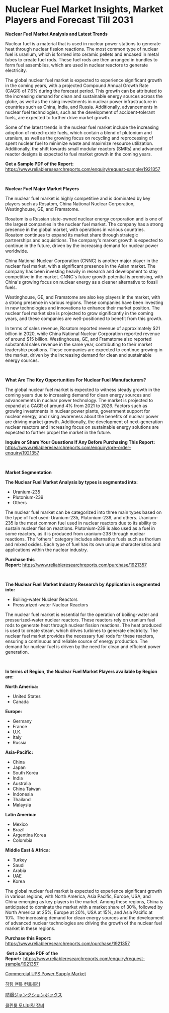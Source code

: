 <p><h1>Nuclear Fuel Market Insights, Market Players and Forecast Till 2031</h1></p><p><strong>Nuclear Fuel Market Analysis and Latest Trends</strong></p>
<p><p>Nuclear fuel is a material that is used in nuclear power stations to generate heat through nuclear fission reactions. The most common type of nuclear fuel is uranium, which is formed into ceramic pellets and encased in metal tubes to create fuel rods. These fuel rods are then arranged in bundles to form fuel assemblies, which are used in nuclear reactors to generate electricity.</p><p>The global nuclear fuel market is expected to experience significant growth in the coming years, with a projected Compound Annual Growth Rate (CAGR) of 7.6% during the forecast period. This growth can be attributed to the increasing demand for clean and sustainable energy sources across the globe, as well as the rising investments in nuclear power infrastructure in countries such as China, India, and Russia. Additionally, advancements in nuclear fuel technologies, such as the development of accident-tolerant fuels, are expected to further drive market growth.</p><p>Some of the latest trends in the nuclear fuel market include the increasing adoption of mixed-oxide fuels, which contain a blend of plutonium and uranium, as well as the growing focus on recycling and reprocessing of spent nuclear fuel to minimize waste and maximize resource utilization. Additionally, the shift towards small modular reactors (SMRs) and advanced reactor designs is expected to fuel market growth in the coming years.</p></p>
<p><strong>Get a Sample PDF of the Report:&nbsp;</strong> <a href="https://www.reliableresearchreports.com/enquiry/request-sample/1921357">https://www.reliableresearchreports.com/enquiry/request-sample/1921357</a></p>
<p>&nbsp;</p>
<p><strong>Nuclear Fuel Major Market Players</strong></p>
<p><p>The nuclear fuel market is highly competitive and is dominated by key players such as Rosatom, China National Nuclear Corporation, Westinghouse, GE, and Framatome.</p><p>Rosatom is a Russian state-owned nuclear energy corporation and is one of the largest companies in the nuclear fuel market. The company has a strong presence in the global market, with operations in various countries. Rosatom continues to expand its market share through strategic partnerships and acquisitions. The company's market growth is expected to continue in the future, driven by the increasing demand for nuclear power worldwide.</p><p>China National Nuclear Corporation (CNNC) is another major player in the nuclear fuel market, with a significant presence in the Asian market. The company has been investing heavily in research and development to stay competitive in the market. CNNC's future growth potential is promising, with China's growing focus on nuclear energy as a cleaner alternative to fossil fuels.</p><p>Westinghouse, GE, and Framatome are also key players in the market, with a strong presence in various regions. These companies have been investing in new technologies and innovations to enhance their market position. The nuclear fuel market size is projected to grow significantly in the coming years, and these companies are well-positioned to benefit from this growth.</p><p>In terms of sales revenue, Rosatom reported revenue of approximately $21 billion in 2020, while China National Nuclear Corporation reported revenue of around $15 billion. Westinghouse, GE, and Framatome also reported substantial sales revenue in the same year, contributing to their market leadership positions. These companies are expected to continue growing in the market, driven by the increasing demand for clean and sustainable energy sources.</p></p>
<p>&nbsp;</p>
<p><strong>What Are The Key Opportunities For Nuclear Fuel Manufacturers?</strong></p>
<p><p>The global nuclear fuel market is expected to witness steady growth in the coming years due to increasing demand for clean energy sources and advancements in nuclear power technology. The market is projected to expand at a CAGR of around 4% from 2021 to 2026. Factors such as growing investments in nuclear power plants, government support for nuclear energy, and rising awareness about the benefits of nuclear power are driving market growth. Additionally, the development of next-generation nuclear reactors and increasing focus on sustainable energy solutions are expected to further propel the market in the future.</p></p>
<p><strong>Inquire or Share Your Questions If Any Before Purchasing This Report:</strong> <a href="https://www.reliableresearchreports.com/enquiry/pre-order-enquiry/1921357">https://www.reliableresearchreports.com/enquiry/pre-order-enquiry/1921357</a></p>
<p>&nbsp;</p>
<p><strong>Market Segmentation</strong></p>
<p><strong>The Nuclear Fuel Market Analysis by types is segmented into:</strong></p>
<p><ul><li>Uranium-235</li><li>Plutonium-239</li><li>Others</li></ul></p>
<p><p>The nuclear fuel market can be categorized into three main types based on the type of fuel used: Uranium-235, Plutonium-239, and others. Uranium-235 is the most common fuel used in nuclear reactors due to its ability to sustain nuclear fission reactions. Plutonium-239 is also used as a fuel in some reactors, as it is produced from uranium-238 through nuclear reactions. The "others" category includes alternative fuels such as thorium and mixed oxides. Each type of fuel has its own unique characteristics and applications within the nuclear industry.</p></p>
<p><strong>Purchase this Report:&nbsp;</strong><a href="https://www.reliableresearchreports.com/purchase/1921357">https://www.reliableresearchreports.com/purchase/1921357</a></p>
<p>&nbsp;</p>
<p><strong>The Nuclear Fuel Market Industry Research by Application is segmented into:</strong></p>
<p><ul><li>Boiling-water Nuclear Reactors</li><li>Pressurized-water Nuclear Reactors</li></ul></p>
<p><p>The nuclear fuel market is essential for the operation of boiling-water and pressurized-water nuclear reactors. These reactors rely on uranium fuel rods to generate heat through nuclear fission reactions. The heat produced is used to create steam, which drives turbines to generate electricity. The nuclear fuel market provides the necessary fuel rods for these reactors, ensuring a continuous and reliable source of energy production. The demand for nuclear fuel is driven by the need for clean and efficient power generation.</p></p>
<p>&nbsp;</p>
<p><strong>In terms of Region, the Nuclear Fuel Market Players available by Region are:</strong></p>
<p>
    <p> <strong> North America: </strong>
        <ul>
            <li>United States</li>
            <li>Canada</li>
        </ul>
        </p> 
    <p> <strong> Europe: </strong>
        <ul>
            <li>Germany</li>
            <li>France</li>
            <li>U.K.</li>
            <li>Italy</li>
            <li>Russia</li>
        </ul>
        </p> 
    <p> <strong> Asia-Pacific: </strong>
        <ul>
            <li>China</li>
            <li>Japan</li>
            <li>South Korea</li>
            <li>India</li>
            <li>Australia</li>
            <li>China Taiwan</li>
            <li>Indonesia</li>
            <li>Thailand</li>
            <li>Malaysia</li>
        </ul>
        </p> 
    <p> <strong> Latin America: </strong>
        <ul>
            <li>Mexico</li>
            <li>Brazil</li>
            <li>Argentina Korea</li>
            <li>Colombia</li>
        </ul>
        </p> 
    <p> <strong> Middle East & Africa: </strong>
        <ul>
            <li>Turkey</li>
            <li>Saudi</li>
            <li>Arabia</li>
            <li>UAE</li>
            <li>Korea</li>
        </ul>
    </p>
    </p>
<p><p>The global nuclear fuel market is expected to experience significant growth in various regions, with North America, Asia Pacific, Europe, USA, and China emerging as key players in the market. Among these regions, China is anticipated to dominate the market with a market share of 30%, followed by North America at 25%, Europe at 20%, USA at 15%, and Asia Pacific at 10%. The increasing demand for clean energy sources and the development of advanced nuclear technologies are driving the growth of the nuclear fuel market in these regions.</p></p>
<p><strong>Purchase this Report: </strong><a href="https://www.reliableresearchreports.com/purchase/1921357">https://www.reliableresearchreports.com/purchase/1921357</a></p>
<p>&nbsp;<strong>Get a Sample PDF of the Report:&nbsp;&nbsp;</strong><a href="https://www.reliableresearchreports.com/enquiry/request-sample/1921357">https://www.reliableresearchreports.com/enquiry/request-sample/1921357</a></p>
<p><strong></strong></p>
<p><p><a href="https://github.com/Whitneyboyettebo9kiw7yr13/Market-Research-Report-List-1/blob/main/commercial-ups-power-supply-market.md">Commercial UPS Power Supply Market</a></p><p><a href="https://github.com/sammyUltyylrich9067856/Market-Research-Report-List-1/blob/main/760218015148.md">히팅 맨틀 컨트롤러</a></p><p><a href="https://github.com/ReyesKohler20231/Market-Research-Report-List-1/blob/main/777990816282.md">防爆ジャンクションボックス</a></p><p><a href="https://github.com/Elenrrera7685/Market-Research-Report-List-1/blob/main/225856315147.md">클린룸 모니터링 장비</a></p></p>